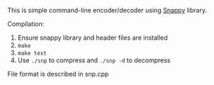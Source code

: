 This is simple command-line encoder/decoder using [Snappy](http://code.google.com/p/snappy/) library.

Compilation:

1. Ensure snappy library and header files are installed
2. `make`
3. `make test`
4. Use `./snp` to compress and `./snp -d` to decompress

File format is described in snp.cpp
